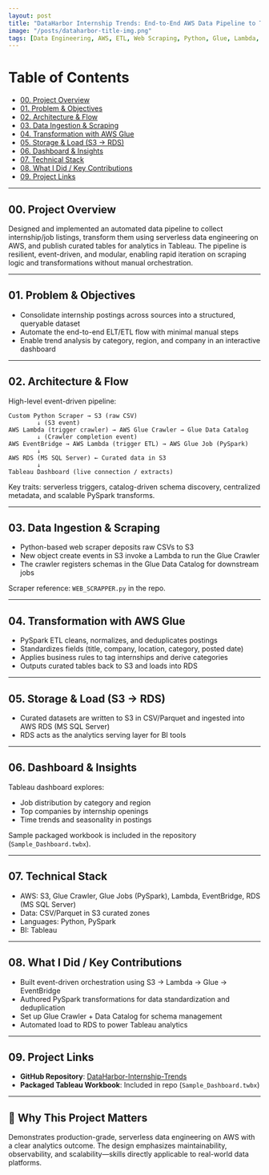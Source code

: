 ```yaml
---
layout: post
title: "DataHarbor Internship Trends: End-to-End AWS Data Pipeline to Tableau"
image: "/posts/dataharbor-title-img.png"
tags: [Data Engineering, AWS, ETL, Web Scraping, Python, Glue, Lambda, EventBridge, S3, RDS, Tableau]
---
```


# Table of Contents
- [00. Project Overview](#project-overview)
- [01. Problem & Objectives](#problem-objectives)
- [02. Architecture & Flow](#architecture)
- [03. Data Ingestion & Scraping](#ingestion)
- [04. Transformation with AWS Glue](#transformation)
- [05. Storage & Load (S3 → RDS)](#storage-load)
- [06. Dashboard & Insights](#dashboard)
- [07. Technical Stack](#tech-stack)
- [08. What I Did / Key Contributions](#contributions)
- [09. Project Links](#links)

---

## <a name="project-overview"></a>00. Project Overview

Designed and implemented an automated data pipeline to collect internship/job listings, transform them using serverless data engineering on AWS, and publish curated tables for analytics in Tableau. The pipeline is resilient, event-driven, and modular, enabling rapid iteration on scraping logic and transformations without manual orchestration.

---

## <a name="problem-objectives"></a>01. Problem & Objectives

- Consolidate internship postings across sources into a structured, queryable dataset
- Automate the end-to-end ELT/ETL flow with minimal manual steps
- Enable trend analysis by category, region, and company in an interactive dashboard

---

## <a name="architecture"></a>02. Architecture & Flow

High-level event-driven pipeline:

```
Custom Python Scraper → S3 (raw CSV)
        ↓ (S3 event)
AWS Lambda (trigger crawler) → AWS Glue Crawler → Glue Data Catalog
        ↓ (Crawler completion event)
AWS EventBridge → AWS Lambda (trigger ETL) → AWS Glue Job (PySpark)
        ↓
AWS RDS (MS SQL Server) ← Curated data in S3
        ↓
Tableau Dashboard (live connection / extracts)
```

Key traits: serverless triggers, catalog-driven schema discovery, centralized metadata, and scalable PySpark transforms.

---

## <a name="ingestion"></a>03. Data Ingestion & Scraping

- Python-based web scraper deposits raw CSVs to S3
- New object create events in S3 invoke a Lambda to run the Glue Crawler
- The crawler registers schemas in the Glue Data Catalog for downstream jobs

Scraper reference: `WEB_SCRAPPER.py` in the repo.

---

## <a name="transformation"></a>04. Transformation with AWS Glue

- PySpark ETL cleans, normalizes, and deduplicates postings
- Standardizes fields (title, company, location, category, posted date)
- Applies business rules to tag internships and derive categories
- Outputs curated tables back to S3 and loads into RDS

---

## <a name="storage-load"></a>05. Storage & Load (S3 → RDS)

- Curated datasets are written to S3 in CSV/Parquet and ingested into AWS RDS (MS SQL Server)
- RDS acts as the analytics serving layer for BI tools

---

## <a name="dashboard"></a>06. Dashboard & Insights

Tableau dashboard explores:
- Job distribution by category and region
- Top companies by internship openings
- Time trends and seasonality in postings

Sample packaged workbook is included in the repository (`Sample_Dashboard.twbx`).

---

## <a name="tech-stack"></a>07. Technical Stack

- AWS: S3, Glue Crawler, Glue Jobs (PySpark), Lambda, EventBridge, RDS (MS SQL Server)
- Data: CSV/Parquet in S3 curated zones
- Languages: Python, PySpark
- BI: Tableau

---

## <a name="contributions"></a>08. What I Did / Key Contributions

- Built event-driven orchestration using S3 → Lambda → Glue → EventBridge
- Authored PySpark transformations for data standardization and deduplication
- Set up Glue Crawler + Data Catalog for schema management
- Automated load to RDS to power Tableau analytics

---

## <a name="links"></a>09. Project Links

- **GitHub Repository**: [DataHarbor-Internship-Trends](https://github.com/ABHIRAM1234/DataHarbor-Internship-Trends)
- **Packaged Tableau Workbook**: Included in repo (`Sample_Dashboard.twbx`)

---

## 🚀 Why This Project Matters

Demonstrates production-grade, serverless data engineering on AWS with a clear analytics outcome. The design emphasizes maintainability, observability, and scalability—skills directly applicable to real-world data platforms.



